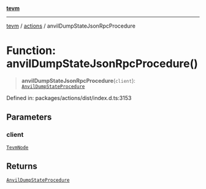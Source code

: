 [**tevm**](../../README.md)

***

[tevm](../../modules.md) / [actions](../README.md) / anvilDumpStateJsonRpcProcedure

# Function: anvilDumpStateJsonRpcProcedure()

> **anvilDumpStateJsonRpcProcedure**(`client`): [`AnvilDumpStateProcedure`](../type-aliases/AnvilDumpStateProcedure.md)

Defined in: packages/actions/dist/index.d.ts:3153

## Parameters

### client

[`TevmNode`](../../index/type-aliases/TevmNode.md)

## Returns

[`AnvilDumpStateProcedure`](../type-aliases/AnvilDumpStateProcedure.md)
